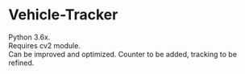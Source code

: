 # Vehicle-Tracker
Python 3.6x.  
Requires cv2 module.   
Can be improved and optimized. Counter to be added, tracking to be refined.
